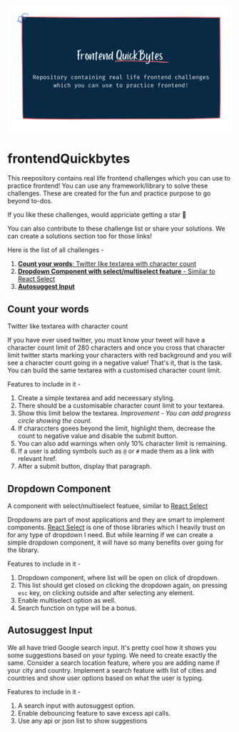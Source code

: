 ![Frontend QuickBytes](bg.png)

# frontendQuickbytes

This reepository contains real life frontend challenges which you can use to practice frontend! You can use any framework/library to solve these challenges. These are created for the fun and practice purpose to go beyond to-dos.

If you like these challenges, would appriciate getting a star 🌟

You can also contribute to these challenge list or share your solutions. We can create a solutions section too for those links!

Here is the list of all challenges -

1. [**Count your words**: Twitter like textarea with character count](count-your-words)
2. [**Dropdown Component with select/multiselect feature** - Similar to React Select](dropdown-component)
3. [**Autosuggest Input**](autosuggest-input)

## Count your words

Twitter like textarea with character count

If you have ever used twitter, you must know your tweet will have a character count limit of 280 characters and once you cross that character limit twitter starts marking your characters with red background and you will see a character count going in a negative value! That's it, that is the task. You can build the same textarea with a customised character count limit.

Features to include in it -

1. Create a simple textarea and add neceessary styling.
2. There should be a customisable character count limit to your textarea.
3. Show this limit below the textarea. _Improvement - You can add progress circle showing the count._
4. If characcters goees beyond the limit, highlight them, decrease the count to negative value and disable the submit button.
5. You can also add warnings when only 10% character limit is remaining.
6. If a user is adding symbols such as `@` or `#` made them as a link with relevant href.
7. After a submit button, display that paragraph.

## Dropdown Component

A component with select/multiselect featuee, similar to [React Select](https://react-select.com/home)

Dropdowns are part of most applications and they are smart to implement components. [React Select](https://react-select.com/home) is one of those libraries which I heavily trust on for any type of dropdown I need. But while learning if we can create a simple dropdown component, it will have so many benefits over going for the library.

Features to include in it -

1. Dropdown component, where list will be open on click of dropdown.
2. This list should get closed on clicking the dropdown again, on pressing `esc` key, on clicking outside and after selecting any element.
3. Enable multiselect option as well.
4. Search function on type will be a bonus.

## Autosuggest Input

We all have tried Google search input. It's pretty cool how it shows you some suggestions based on your typing. We need to create exactly the same. Consider a search location feature, where you are adding name if your city and country. Implement a search feature with list of cities and countries and show user options based on what the user is typing.

Features to include in it -

1. A search input with autosuggest option.
2. Enable debouncing feature to save excess api calls.
3. Use any api or json list to show suggestions
